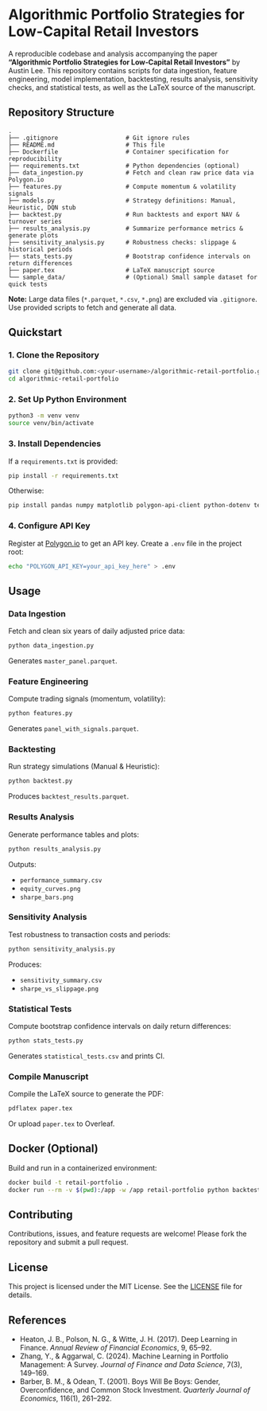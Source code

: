 

# Algorithmic Portfolio Strategies for Low-Capital Retail Investors

A reproducible codebase and analysis accompanying the paper **“Algorithmic Portfolio Strategies for Low‑Capital Retail Investors”** by Austin Lee. This repository contains scripts for data ingestion, feature engineering, model implementation, backtesting, results analysis, sensitivity checks, and statistical tests, as well as the LaTeX source of the manuscript.

## Repository Structure

```
.
├── .gitignore                   # Git ignore rules
├── README.md                    # This file
├── Dockerfile                   # Container specification for reproducibility
├── requirements.txt             # Python dependencies (optional)
├── data_ingestion.py            # Fetch and clean raw price data via Polygon.io
├── features.py                  # Compute momentum & volatility signals
├── models.py                    # Strategy definitions: Manual, Heuristic, DQN stub
├── backtest.py                  # Run backtests and export NAV & turnover series
├── results_analysis.py          # Summarize performance metrics & generate plots
├── sensitivity_analysis.py      # Robustness checks: slippage & historical periods
├── stats_tests.py               # Bootstrap confidence intervals on return differences
├── paper.tex                    # LaTeX manuscript source
└── sample_data/                 # (Optional) Small sample dataset for quick tests
```

**Note:** Large data files (`*.parquet`, `*.csv`, `*.png`) are excluded via `.gitignore`. Use provided scripts to fetch and generate all data.

## Quickstart

### 1. Clone the Repository
```bash
git clone git@github.com:<your-username>/algorithmic-retail-portfolio.git
cd algorithmic-retail-portfolio
```

### 2. Set Up Python Environment
```bash
python3 -m venv venv
source venv/bin/activate
```

### 3. Install Dependencies
If a `requirements.txt` is provided:
```bash
pip install -r requirements.txt
```
Otherwise:
```bash
pip install pandas numpy matplotlib polygon-api-client python-dotenv tensorflow scipy
```

### 4. Configure API Key
Register at [Polygon.io](https://polygon.io/) to get an API key. Create a `.env` file in the project root:
```bash
echo "POLYGON_API_KEY=your_api_key_here" > .env
```

## Usage

### Data Ingestion
Fetch and clean six years of daily adjusted price data:
```bash
python data_ingestion.py
```
Generates `master_panel.parquet`.

### Feature Engineering
Compute trading signals (momentum, volatility):
```bash
python features.py
```
Generates `panel_with_signals.parquet`.

### Backtesting
Run strategy simulations (Manual & Heuristic):
```bash
python backtest.py
```
Produces `backtest_results.parquet`.

### Results Analysis
Generate performance tables and plots:
```bash
python results_analysis.py
```
Outputs:
- `performance_summary.csv`
- `equity_curves.png`
- `sharpe_bars.png`

### Sensitivity Analysis
Test robustness to transaction costs and periods:
```bash
python sensitivity_analysis.py
```
Produces:
- `sensitivity_summary.csv`
- `sharpe_vs_slippage.png`

### Statistical Tests
Compute bootstrap confidence intervals on daily return differences:
```bash
python stats_tests.py
```
Generates `statistical_tests.csv` and prints CI.

### Compile Manuscript
Compile the LaTeX source to generate the PDF:
```bash
pdflatex paper.tex
```
Or upload `paper.tex` to Overleaf.

## Docker (Optional)
Build and run in a containerized environment:
```bash
docker build -t retail-portfolio .
docker run --rm -v $(pwd):/app -w /app retail-portfolio python backtest.py
```

## Contributing
Contributions, issues, and feature requests are welcome! Please fork the repository and submit a pull request.

## License
This project is licensed under the MIT License. See the [LICENSE](LICENSE) file for details.

## References
- Heaton, J. B., Polson, N. G., & Witte, J. H. (2017). Deep Learning in Finance. *Annual Review of Financial Economics*, 9, 65–92.
- Zhang, Y., & Aggarwal, C. (2024). Machine Learning in Portfolio Management: A Survey. *Journal of Finance and Data Science*, 7(3), 149–169.
- Barber, B. M., & Odean, T. (2001). Boys Will Be Boys: Gender, Overconfidence, and Common Stock Investment. *Quarterly Journal of Economics*, 116(1), 261–292.